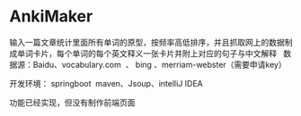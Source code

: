 # AnkiMaker


输入一篇文章统计里面所有单词的原型，按频率高低排序，并且抓取网上的数据制成单词卡片，每个单词的每个英文释义一张卡片并附上对应的句子与中文解释
  
数据源：Baidu、vocabulary.com  、 bing 、merriam-webster（需要申请key）
  
开发环境： springboot  maven、Jsoup、intelliJ IDEA
  
功能已经实现，但没有制作前端页面
